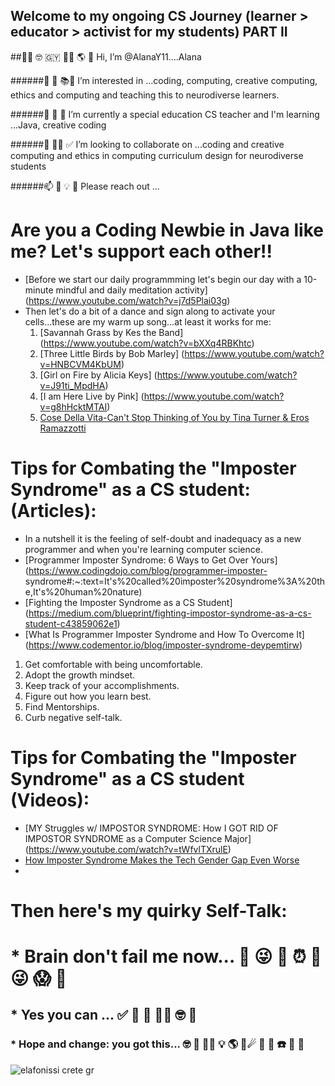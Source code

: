 ## Welcome to my ongoing CS Journey (learner > educator > activist for my students) PART II

##👋🏽 🤓 🇬🇾 💃🏽 🌎 💝 Hi, I’m @AlanaY11....Alana

######👀 🐝 📚🧠 I’m interested in ...coding, computing, creative computing, ethics and computing and teaching this to neurodiverse learners.

######🌱 🌼 🌺 I’m currently a special education CS teacher and I'm learning ...Java, creative coding

######💞️ 👊🏽 ✅ I’m looking to collaborate on ...coding and creative computing and ethics in computing curriculum design for neurodiverse students

######📫 🤩 💡 🦋 Please reach out ...

# Are you a Coding Newbie in Java like me? Let's support each other!! 

* [Before we start our daily programmming let's begin our day with a 10-minute mindful and daily meditation activity] (https://www.youtube.com/watch?v=j7d5Plai03g)
* Then let's do a bit of a dance and sign along to activate your cells...these are my warm up song...at least it works for me: 
    1. [Savannah Grass by Kes the Band] (https://www.youtube.com/watch?v=bXXq4RBKhtc)
    2. [Three Little Birds by Bob Marley] (https://www.youtube.com/watch?v=HNBCVM4KbUM)
    3. [Girl on Fire by Alicia Keys] (https://www.youtube.com/watch?v=J91ti_MpdHA)
    4. [I am Here Live by Pink] (https://www.youtube.com/watch?v=g8hHcktMTAI)
    5. [Cose Della Vita-Can't Stop Thinking of You by Tina Turner & Eros Ramazzotti ](https://www.youtube.com/watch?v=rVYCwXy9g_A)

# Tips for Combating the "Imposter Syndrome" as a CS student: (Articles):
* In a nutshell it is the feeling of self-doubt and inadequacy as a new programmer and when you're learning computer science.
* [Programmer Imposter Syndrome: 6 Ways to Get Over Yours] 
  (https://www.codingdojo.com/blog/programmer-imposter- syndrome#:~:text=It's%20called%20imposter%20syndrome%3A%20the,It's%20human%20nature)
* [Fighting the Imposter Syndrome as a CS Student] (https://medium.com/blueprint/fighting-impostor-syndrome-as-a-cs-student-c43859062e1)
* [What Is Programmer Imposter Syndrome and How To Overcome It] (https://www.codementor.io/blog/imposter-syndrome-deypemtirw)

 1. Get comfortable with being uncomfortable.
 2. Adopt the growth mindset.
 3. Keep track of your accomplishments.
 4. Figure out how you learn best.
 5. Find Mentorships.
 6. Curb negative self-talk.

# Tips for Combating the "Imposter Syndrome" as a CS student (Videos):
* [MY Struggles w/ IMPOSTOR SYNDROME: How I GOT RID OF IMPOSTOR SYNDROME as a Computer Science Major] (https://www.youtube.com/watch?v=tWfvlTXrulE)
* [How Imposter Syndrome Makes the Tech Gender Gap Even Worse](https://www.techrepublic.com/article/how-imposter-syndrome-makes-the-tech-gender-gap-even-worse/)
* 

# Then here's my quirky Self-Talk:
# * Brain don't fail me now... 🧠 😜 💖 ⏰ 🌠 😜 😱 🤣
## * Yes you can ... ✅ 🤩 🌺 👍🏽 🤓 💎
### * Hope and change: you got this... 🤓 🧠 👊🏽 💡 🌎 🎼☄ 🌳 📀 ☎️ 💾 🌻



![elafonissi crete gr](https://user-images.githubusercontent.com/17364335/180581118-1d3970f7-2075-4d90-aef5-8dee0ced4f05.jpeg)

